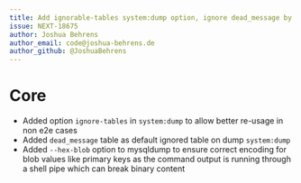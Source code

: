 ```yaml
---
title: Add ignorable-tables system:dump option, ignore dead_message by default and use --hex-blob dump
issue: NEXT-18675
author: Joshua Behrens
author_email: code@joshua-behrens.de
author_github: @JoshuaBehrens
---
```

# Core
* Added option `ignore-tables` in `system:dump` to allow better re-usage in non e2e cases
* Added `dead_message` table as default ignored table on dump `system:dump`
* Added `--hex-blob` option to mysqldump to ensure correct encoding for blob values like primary keys as the command output is running through a shell pipe which can break binary content
